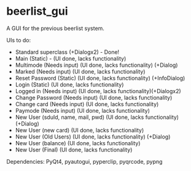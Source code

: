 # beerlist_gui
A GUI for the previous beerlist system.

UIs to do:
 - Standard superclass (+Dialogx2) - Done!
 - Main (Static) - (UI done, lacks functionality)
 - Multimode (Needs input) (UI done, lacks functionality) (+Dialog) 
 - Marked (Needs input) (UI done, lacks functionality)
 - Reset Password (Static) (UI done, lacks functionality) (+InfoDialog)
 - Login (Static) (UI done, lacks functionality)
 - Logged in (Needs input) (UI done, lacks functionality)(+Dialogx2) 
 - Change Password (Needs input) (UI done, lacks functionality)
 - Change card (Needs input) (UI done, lacks functionality)
 - Paymode (Needs input) (UI done, lacks functionality)
 - New User (sduId, name, mail, pwd) (UI done, lacks functionality) (+Dialog)
 - New User (new card) (UI done, lacks functionality)
 - New User (Old Users) (UI done, lacks functionality) (+Dialog)
 - New User (balance) (UI done, lacks functionality)
 - New User (Final) (UI done, lacks functionality)

Dependencies: PyQt4, pyautogui, pyperclip, pyqrcode, pypng
